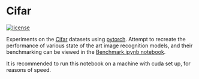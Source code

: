 Cifar
=====

[![license](https://img.shields.io/badge/license-BSD-green.svg)](https://opensource.org/licenses/BSD-3-Clause)

Experiments on the [Cifar][cifar] datasets using [pytorch][pytorch]. Attempt to recreate the performance of various state of the art 
 image recognition models, and their benchmarking can be viewed in the [Benchmark.ipynb notebook][benchmark_notebook].

It is recommended to run this notebook on a machine with cuda set up, for reasons of speed.

[cifar]: https://www.cs.toronto.edu/~kriz/cifar.html
[pytorch]: https://pytorch.org/
[benchmark_notebook]: https://github.com/krispingal/Cifar/blob/master/Benchmark.ipynb
